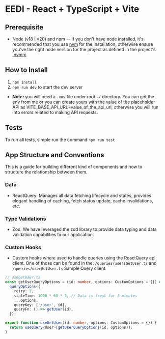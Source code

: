 # EEDI - React + TypeScript + Vite

## Prerequisite

- Node (v18 | v20) and npm -- If you don't have node installed, it's recommended that you use [nvm](https://github.com/nvm-sh/nvm) for the installation, otherwise ensure you've the right node version for the project as defined in the project's [.nvmrc](https://github.com/Fundthrough/nebula/blob/development/.nvmrc)

## How to Install

1. `npm install`
2. `npm run dev` to start the dev server

- **Note:** you will need a `.env` file under root `./` directory. You can get the env from me or you can create yours with the value of the placeholder API as VITE_BASE_API_URL=value_of_the_api_url, otherwise you will run into errors related to making API requests.

## Tests

To run all tests, simple run the command `npm run test`

## App Structure and Conventions

This is a guide for building different kind of components and how to structure the relationship between them.

### Data

- ReactQuery: Manages all data fetching lifecycle and states, provides elegant handling of caching, fetch status update, cache invalidations, etc.

### Type Validations

- Zod: We have leveraged the zod library to provide data typing and data validation capabilities to our application.

### Custom Hooks

- Custom hooks where used to handle queries using the ReactQuery api client. One of those can be found in the: `/queries/usersGetUser.ts` and `/queries/userGetUser.ts`
  Sample Query client:

```ts
// useGetUser.ts
const getUserQueryOptions = (id: number, options: CustomOptions = {}) =>
  queryOptions({
    retry: 2,
    staleTime: 1000 * 60 * 5, // Data is fresh for 5 minutes
    ...options,
    queryKey: ['/user', id],
    queryFn: () => getUser(id),
  });

export function useGetUser(id: number, options: CustomOptions = {}) {
  return useQuery<User>(getUserQueryOptions(id, options));
}
```
